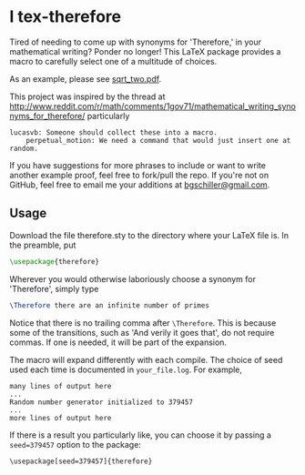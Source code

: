 l
tex-therefore
===============

Tired of needing to come up with synonyms for 'Therefore,' in your mathematical writing? Ponder no longer! This LaTeX package provides a macro to carefully select one of a multitude of choices.

As an example, please see [sqrt_two.pdf](https://docs.google.com/file/d/0B5P_UFIGCcUaOWxxeEVoNGp4ZlU/edit?usp=sharing).

This project was inspired by the thread at http://www.reddit.com/r/math/comments/1gov71/mathematical_writing_synonyms_for_therefore/ particularly 

```
lucasvb: Someone should collect these into a macro.
    perpetual_motion: We need a command that would just insert one at random.
```

If you have suggestions for more phrases to include or want to write another example proof, feel free to fork/pull the repo. If you're not on GitHub, feel free to email me your additions at bgschiller@gmail.com.

Usage
-----

Download the file therefore.sty to the directory where your LaTeX file is. In the preamble, put

```latex
\usepackage{therefore}
```

Wherever you would otherwise laboriously choose a synonym for 'Therefore', simply type

```latex
\Therefore there are an infinite number of primes
```

Notice that there is no trailing comma after `\Therefore`. This is because some of the transitions, such as 'And verily it goes that', do not require commas. If one is needed, it will be part of the expansion. 

The macro will expand differently with each compile. The choice of seed used each time is documented in `your_file.log`. For example, 

```
many lines of output here
...
Random number generator initialized to 379457
...
more lines of output here
```

 If there is a result you particularly like, you can choose it by passing a `seed=379457` option to the package:

 ```
 \usepackage[seed=379457]{therefore}
 ```
